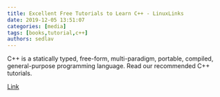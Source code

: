 ```yaml
---
title: Excellent Free Tutorials to Learn C++ - LinuxLinks
date: 2019-12-05 13:51:07
categories: [media]
tags: [books,tutorial,c++]
authors: sedlav
---
```


C++ is a statically typed, free-form, multi-paradigm, portable, compiled, general-purpose programming language. Read our recommended C++ tutorials.

[Link](https://www.linuxlinks.com/excellent-free-tutorials-learn-c-plus-plus/)
